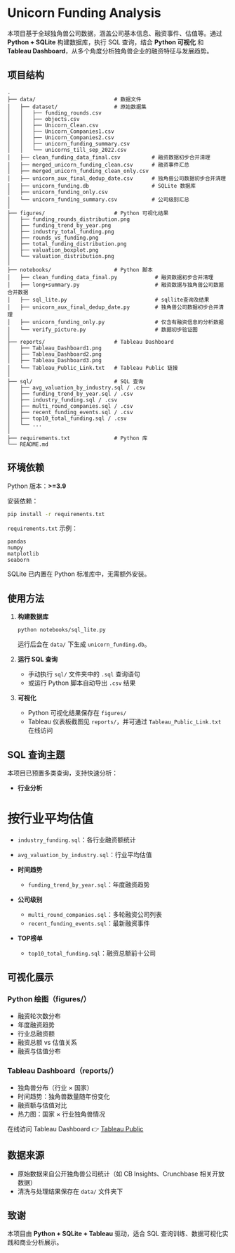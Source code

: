 #  Unicorn Funding Analysis

本项目基于全球独角兽公司数据，涵盖公司基本信息、融资事件、估值等。通过 **Python + SQLite** 构建数据库，执行 SQL 查询，结合 **Python 可视化** 和 **Tableau Dashboard**，从多个角度分析独角兽企业的融资特征与发展趋势。


## 项目结构

```
.
├── data/                         # 数据文件
│   ├── dataset/                  # 原始数据集
│   │   ├── funding_rounds.csv
│   │   ├── objects.csv
│   │   ├── Unicorn_Clean.csv
│   │   ├── Unicorn_Companies1.csv
│   │   ├── Unicorn_Companies2.csv
│   │   ├── unicorn_funding_summary.csv
│   │   └── unicorns_till_sep_2022.csv
│   ├── clean_funding_data_final.csv          # 融资数据初步合并清理
│   ├── merged_unicorn_funding_clean.csv      # 融资事件汇总
│   ├── merged_unicorn_funding_clean_only.csv 
│   ├── unicorn_aux_final_dedup_date.csv      # 独角兽公司数据初步合并清理
│   ├── unicorn_funding.db                    # SQLite 数据库
│   ├── unicorn_funding_only.csv              
│   └── unicorn_funding_summary.csv           # 公司级别汇总
│
├── figures/                      # Python 可视化结果
│   ├── funding_rounds_distribution.png   
│   ├── funding_trend_by_year.png    
│   ├── industry_total_funding.png  
│   ├── rounds_vs_funding.png     
│   ├── total_funding_distribution.png   
│   ├── valuation_boxplot.png  
│   └── valuation_distribution.png   
│
├── notebooks/                    # Python 脚本
│   ├── clean_funding_data_final.py            # 融资数据初步合并清理
│   ├── long+summary.py                        # 融资数据与独角兽公司数据合并数据
│   ├── sql_lite.py                            # sqllite查询及结果
│   ├── unicorn_aux_final_dedup_date.py        # 独角兽公司数据初步合并清理
│   ├── unicorn_funding_only.py                # 仅含有融资信息的分析数据
│   └── verify_picture.py                      # 数据初步验证图
│
├── reports/                      # Tableau Dashboard
│   ├── Tableau_Dashboard1.png
│   ├── Tableau_Dashboard2.png
│   ├── Tableau_Dashboard3.png
│   └── Tableau_Public_Link.txt   # Tableau Public 链接
│
├── sql/                          # SQL 查询
│   ├── avg_valuation_by_industry.sql / .csv 
│   ├── funding_trend_by_year.sql / .csv     
│   ├── industry_funding.sql / .csv    
│   ├── multi_round_companies.sql / .csv  
│   ├── recent_funding_events.sql / .csv 
│   ├── top10_total_funding.sql / .csv 
│   └── ...
│
├── requirements.txt              # Python 库
└── README.md
```


## 环境依赖

Python 版本：**>=3.9**

安装依赖：

```bash
pip install -r requirements.txt
```

`requirements.txt` 示例：

```
pandas
numpy
matplotlib
seaborn
```

SQLite 已内置在 Python 标准库中，无需额外安装。


## 使用方法

1. **构建数据库**

   ```bash
   python notebooks/sql_lite.py
   ```

   运行后会在 `data/` 下生成 `unicorn_funding.db`。

2. **运行 SQL 查询**

   * 手动执行 `sql/` 文件夹中的 `.sql` 查询语句
   * 或运行 Python 脚本自动导出 `.csv` 结果

3. **可视化**

   * Python 可视化结果保存在 `figures/`
   * Tableau 仪表板截图见 `reports/`，并可通过 `Tableau_Public_Link.txt` 在线访问


## SQL 查询主题

本项目已预置多类查询，支持快速分析：

* **行业分析**
 # 按行业平均估值

  * `industry_funding.sql`：各行业融资额统计
  * `avg_valuation_by_industry.sql`：行业平均估值
* **时间趋势**

  * `funding_trend_by_year.sql`：年度融资趋势
* **公司级别**

  * `multi_round_companies.sql`：多轮融资公司列表
  * `recent_funding_events.sql`：最新融资事件
* **TOP榜单**

  * `top10_total_funding.sql`：融资总额前十公司

## 可视化展示

### Python 绘图（figures/）

* 融资轮次数分布
* 年度融资趋势
* 行业总融资额
* 融资总额 vs 估值关系
* 融资与估值分布

### Tableau Dashboard（reports/）

* 独角兽分布（行业 × 国家）
* 时间趋势：独角兽数量随年份变化
* 融资额与估值对比
* 热力图：国家 × 行业独角兽情况

在线访问 Tableau Dashboard 👉 [Tableau Public](link-in-Tableau_Public_Link.txt)


## 数据来源

* 原始数据来自公开独角兽公司统计（如 CB Insights、Crunchbase 相关开放数据）
* 清洗与处理结果保存在 `data/` 文件夹下


## 致谢

本项目由 **Python + SQLite + Tableau** 驱动，适合 SQL 查询训练、数据可视化实践和商业分析展示。

